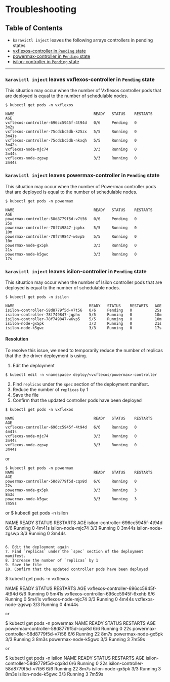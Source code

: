 # Troubleshooting

## Table of Contents
- `karavictl inject` leaves the following arrays controllers in pending states
- [vxflexos-controller in `Pending` state](#karavictl-inject-leaves-vxflexos-controller-in-pending-state)
- [powermax-controller in `Pending` state](#karavictl-inject-leaves-powermax-controller-in-pending-state)
- [isilon-controller in `Pending` state](#karavictl-inject-leaves-isilon-controller-in-pending-state)

---

### `karavictl inject` leaves vxflexos-controller in `Pending` state
This situation may occur when the number of Vxflexos controller pods that are deployed is equal to the number of schedulable nodes.
```
$ kubectl get pods -n vxflexos                                                                  

NAME                                   READY   STATUS    RESTARTS   AGE
vxflexos-controller-696cc5945f-4t94d   0/6     Pending   0          3m2s
vxflexos-controller-75cdcbc5db-k25zx   5/5     Running   0          3m41s
vxflexos-controller-75cdcbc5db-nkxqh   5/5     Running   0          3m42s
vxflexos-node-mjc74                    3/3     Running   0          2m44s
vxflexos-node-zgswp                    3/3     Running   0          2m44s
```

### `karavictl inject` leaves powermax-controller in `Pending` state
This situation may occur when the number of Powermax controller pods that are deployed is equal to the number of schedulable nodes.
```
$ kubectl get pods -n powermax                                                                

NAME                                   READY   STATUS    RESTARTS   AGE
powermax-controller-58d8779f5d-v7t56   0/6     Pending   0          25s
powermax-controller-78f749847-jqphx    5/5     Running   0          10m
powermax-controller-78f749847-w6vp5    5/5     Running   0          10m
powermax-node-gx5pk                    3/3     Running   0          21s
powermax-node-k5gwc                    3/3     Running   0          17s
```

### `karavictl inject` leaves isilon-controller in `Pending` state
This situation may occur when the number of Isilon controller pods that are deployed is equal to the number of schedulable nodes.
```
$ kubectl get pods -n isilon                                                                 

NAME                                 READY   STATUS    RESTARTS   AGE
isilon-controller-58d8779f5d-v7t56   0/6     Pending   0          25s
isilon-controller-78f749847-jqphx    5/5     Running   0          10m
isilon-controller-78f749847-w6vp5    5/5     Running   0          10m
isilon-node-gx5pk                    3/3     Running   0          21s
isilon-node-k5gwc                    3/3     Running   0          17s
```

#### Resolution
To resolve this issue, we need to temporarily reduce the number of replicas that the the driver deployment is using.

1. Edit the deployment
```
$ kubectl edit -n <namespace> deploy/<vxflexos/powermax>-controller
```

2. Find `replicas` under the `spec` section of the deployment manifest.
3. Reduce the number of `replicas` by 1
4. Save the file
5. Confirm that the updated controller pods have been deployed
```
$ kubectl get pods -n vxflexos                                                                  

NAME                                   READY   STATUS    RESTARTS   AGE
vxflexos-controller-696cc5945f-4t94d   6/6     Running   0          4m41s
vxflexos-node-mjc74                    3/3     Running   0          3m44s
vxflexos-node-zgswp                    3/3     Running   0          3m44s
```
or
```
$ kubectl get pods -n powermax
NAME                                   READY   STATUS    RESTARTS   AGE     
powermax-controller-58d8779f5d-cqx8d   6/6     Running   0          22s 
powermax-node-gx5pk                    3/3     Running   3          8m3s    
powermax-node-k5gwc                    3/3     Running   3          7m59s
```
or
$ kubectl get pods -n isilon                                                                  

NAME                                   READY   STATUS    RESTARTS   AGE
isilon-controller-696cc5945f-4t94d   6/6     Running   0          4m41s
isilon-node-mjc74                    3/3     Running   0          3m44s
isilon-node-zgswp                    3/3     Running   0          3m44s
```

6. Edit the deployment again
7. Find `replicas` under the `spec` section of the deployment manifest.
8. Increase the number of `replicas` by 1
9. Save the file
10. Confirm that the updated controller pods have been deployed
```
$ kubectl get pods -n vxflexos                                                                  

NAME                                   READY   STATUS    RESTARTS   AGE
vxflexos-controller-696cc5945f-4t94d   6/6     Running   0          5m41s
vxflexos-controller-696cc5945f-6xxhb   6/6     Running   0          5m41s
vxflexos-node-mjc74                    3/3     Running   0          4m44s
vxflexos-node-zgswp                    3/3     Running   0          4m44s
```
or
```
$ kubectl get pods -n powermax
NAME                                   READY   STATUS    RESTARTS   AGE
powermax-controller-58d8779f5d-cqx8d   6/6     Running   0          22s
powermax-controller-58d8779f5d-v7t56   6/6     Running   22         8m7s
powermax-node-gx5pk                    3/3     Running   3          8m3s
powermax-node-k5gwc                    3/3     Running   3          7m59s
```
or
```
$ kubectl get pods -n isilon
NAME                                   READY   STATUS    RESTARTS   AGE
isilon-controller-58d8779f5d-cqx8d   6/6     Running   0          22s
isilon-controller-58d8779f5d-v7t56   6/6     Running   22         8m7s
isilon-node-gx5pk                    3/3     Running   3          8m3s
isilon-node-k5gwc                    3/3     Running   3          7m59s
```